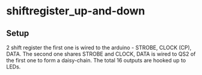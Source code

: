 # shiftregister_up-and-down
## Setup 
2 shift register
the first one is wired to the arduino - STROBE, CLOCK (CP), DATA. The second one shares STROBE and CLOCK, DATA is wired to QS2 of the first one to form a daisy-chain. The total 16 outputs are hooked up to LEDs.

